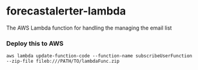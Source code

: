 # forecastalerter-lambda
The AWS Lambda function for handling the managing the email list

### Deploy this to AWS
`aws lambda update-function-code --function-name subscribeUserFunction --zip-file fileb:///PATH/TO/lambdaFunc.zip`